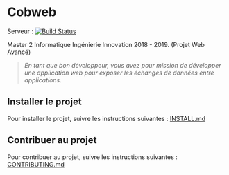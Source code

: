 # Cobweb 

Serveur : [![Build Status](https://travis-ci.com/fabiendubois/Cobweb.svg?token=UUX3pce9SsYC6w26ypZq&branch=master)](https://travis-ci.com/fabiendubois/Cobweb)

Master 2 Informatique Ingénierie Innovation 2018 - 2019. (Projet Web Avancé) 
> *En tant que bon développeur, vous avez pour mission de développer une application web pour exposer les échanges de données entre applications.*


## Installer le projet 
Pour installer le projet, suivre les instructions suivantes : [INSTALL.md](./INSTALL.md)

## Contribuer au projet 
Pour contribuer au projet, suivre les instructions suivantes : [CONTRIBUTING.md](./CONTRIBUTING.md)
